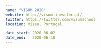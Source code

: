```yaml
---
name: "VISUM 2020"
website: http://visum.inesctec.pt/
twitter: https://twitter.com/visumschool
location: Viseu, Portugal

date_start: 2020-06-02
date_end:   2020-06-10
---
```

